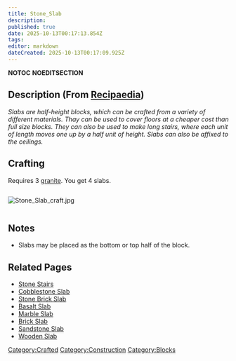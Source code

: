 ```yaml
---
title: Stone_Slab
description: 
published: true
date: 2025-10-13T00:17:13.854Z
tags: 
editor: markdown
dateCreated: 2025-10-13T00:17:09.925Z
---
```


__NOTOC__ __NOEDITSECTION__

## Description (From [Recipaedia](.. "wikilink"))

*Slabs are half-height blocks, which can be crafted from a variety of
different materials. Thay can be used to cover floors at a cheaper cost
than full size blocks. They can also be used to make long stairs, where
each unit of length moves one up by a half unit of height. Slabs can
also be affixed to the ceilings.*

## Crafting

Requires 3 [granite](granite "wikilink"). You get 4 slabs.

<div style="overflow: hidden">

![Stone_Slab_craft.jpg](Stone_Slab_craft.jpg "Stone_Slab_craft.jpg")

</div>

## Notes

  - Slabs may be placed as the bottom or top half of the block.

## Related Pages

  - [Stone Stairs](Stone_Stairs.md "wikilink")
  - [Cobblestone Slab](Cobblestone_Slab.md "wikilink")
  - [Stone Brick Slab](Stone_Brick_Slab.md "wikilink")
  - [Basalt Slab](Basalt_Slab.md "wikilink")
  - [Marble Slab](Marble_Slab.md "wikilink")
  - [Brick Slab](Brick_Slab.md "wikilink")
  - [Sandstone Slab](Sandstone_Slab.md "wikilink")
  - [Wooden Slab](Wooden_Slab.md "wikilink")

[Category:Crafted](Category:Crafted "wikilink")
[Category:Construction](Category:Construction "wikilink")
[Category:Blocks](Category:Blocks "wikilink")
